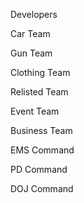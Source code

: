 
Developers 



Car Team


Gun Team 


Clothing Team



Relisted Team 


Event Team 


Business Team


EMS Command


PD Command 


DOJ Command 

